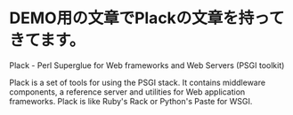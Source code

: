 DEMO用の文章でPlackの文章を持ってきてます。
===
Plack - Perl Superglue for Web frameworks and Web Servers (PSGI toolkit)

Plack is a set of tools for using the PSGI stack. It contains middleware components, a reference server and utilities for Web application frameworks. Plack is like Ruby's Rack or Python's Paste for WSGI.
